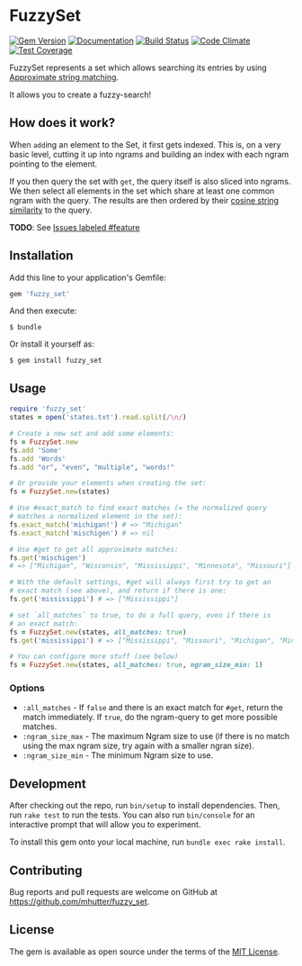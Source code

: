 # FuzzySet

[![Gem Version](https://badge.fury.io/rb/fuzzy_set.svg)](http://badge.fury.io/rb/fuzzy_set)
[![Documentation](http://img.shields.io/badge/docs-rdoc.info-blue.svg)](http://rubydoc.org/gems/fuzzy_set/frames)
[![Build Status](https://travis-ci.org/mhutter/fuzzy_set.svg)](https://travis-ci.org/mhutter/fuzzy_set)
[![Code Climate](https://codeclimate.com/github/mhutter/fuzzy_set/badges/gpa.svg)](https://codeclimate.com/github/mhutter/fuzzy_set)
[![Test Coverage](https://codeclimate.com/github/mhutter/fuzzy_set/badges/coverage.svg)](https://codeclimate.com/github/mhutter/fuzzy_set/coverage)


FuzzySet represents a set which allows searching its entries by using [Approximate string matching](https://en.wikipedia.org/wiki/Approximate_string_matching).

It allows you to create a fuzzy-search!

## How does it work?

When `add`ing an element to the Set, it first gets indexed. This is, on a very basic level, cutting it up into ngrams and building an index with each ngram pointing to the element.

If you then query the set with `get`, the query itself is also sliced into ngrams. We then select all elements in the set which share at least one common ngram with the query. The results are then ordered by their [cosine string similarity](https://github.com/mhutter/string-similarity) to the query.

**TODO**:
See [Issues labeled #feature](https://github.com/mhutter/fuzzy_set/labels/feature)

## Installation

Add this line to your application's Gemfile:

```ruby
gem 'fuzzy_set'
```

And then execute:

    $ bundle

Or install it yourself as:

    $ gem install fuzzy_set

## Usage

```ruby
require 'fuzzy_set'
states = open('states.txt').read.split(/\n/)

# Create a new set and add some elements:
fs = FuzzySet.new
fs.add 'Some'
fs.add 'Words'
fs.add "or", "even", "multiple", "words!"

# Or provide your elements when creating the set:
fs = FuzzySet.new(states)

# Use #exact_match to find exact matches (= the normalized query
# matches a normalized element in the set):
fs.exact_match('michigan!') # => "Michigan"
fs.exact_match('mischigen') # => nil

# Use #get to get all approximate matches:
fs.get('mischigen')
# => ["Michigan", "Wisconsin", "Mississippi", "Minnesota", "Missouri"]

# With the default settings, #get will always first try to get an
# exact match (see above), and return if there is one:
fs.get('mississippi') # => ["Mississippi"]

# set `all_matches` to true, to do a full query, even if there is
# an exact match:
fs = FuzzySet.new(states, all_matches: true)
fs.get('mississippi') # => ["Mississippi", "Missouri", "Michigan", "Minnesota"]

# You can configure more stuff (see below)
fs = FuzzySet.new(states, all_matches: true, ngram_size_min: 1)
```

### Options

- `:all_matches` - If `false` and there is an exact match for `#get`, return the match immediately. If `true`, do the ngram-query to get more possible matches.
- `:ngram_size_max` - The maximum Ngram size to use (if there is no match using the max ngram size, try again with a smaller ngran size).
- `:ngram_size_min` - The minimum Ngram size to use.


## Development

After checking out the repo, run `bin/setup` to install dependencies. Then, run `rake test` to run the tests. You can also run `bin/console` for an interactive prompt that will allow you to experiment.

To install this gem onto your local machine, run `bundle exec rake install`.

## Contributing

Bug reports and pull requests are welcome on GitHub at https://github.com/mhutter/fuzzy_set.


## License

The gem is available as open source under the terms of the [MIT License](http://opensource.org/licenses/MIT).
